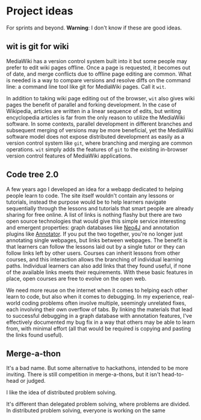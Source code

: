 # Project ideas

For sprints and beyond. **Warning**: I don't know if these are good ideas.

## wit is git for wiki

MediaWiki has a version control system built into it but some people may prefer to edit wiki pages offline. Once a page is requested, it becomes out of date, and merge conflicts
due to offline page editing are common. What is needed is a way to compare
versions and resolve diffs on the command line: a command line tool like git
for MediaWiki pages. Call it `wit`.

In addition to taking wiki page editing out of the browser, `wit` also gives
wiki pages the benefit of parallel and forking development. In the case of
Wikipedia, articles are written in a linear sequence of edits, but writing encyclopedia articles is
far from the only reason to utilize the MediaWiki software. In some contexts,
parallel development in different branches and subsequent merging of versions
may be more beneficial, yet the MediaWiki software model does not expose
distributed development as easily as a version control system like `git`, where
branching and merging are common operations. `wit` simply adds the features of
`git` to the existing in-browser version control features of MediaWiki applications.

## Code tree 2.0

A few years ago I developed an idea for a webapp dedicated to helping people
learn to code. The site itself wouldn't contain any lessons or tutorials,
instead the purpose would be to help learners navigate sequentially through the
lessons and tutorials that smart people are already sharing for free online.
A list of links is nothing flashy but there are two open source technologies
that would give this simple service interesting and emergent properties: graph
databases like [Neo4J](https://neo4j.com/developer/) and annotation plugins
like [Annotator](http://annotatorjs.org/). If you put the two together, you're
no longer just annotating single webpages, but links between webpages. The
benefit is that learners can follow the lessons laid out by a single tutor or
they can follow links left by other users. Courses can inherit lessons from other courses, and this interaction allows the branching of individual learning paths. Individual learners can also add links that they found useful, if none of the available links meets their requirements. With these basic
features in place, open courses are free to evolve on the open web.

We need more reuse on the internet when it comes to helping each other learn to
code, but also when it comes to debugging. In my experience, real-world coding
problems often involve multiple, seemingly unrelated fixes, each involving
their own overflow of tabs. By linking the materials that lead to successful
debugging in a graph database with annotation features, I've effectively
documented my bug fix in a way that others may be able to learn from, with
minimal effort (all that would be required is copying and pasting the links
found useful).

## Merge-a-thon

It's a bad name. But some alternative to hackathons, intended to be more inviting. There is still competition in merge-a-thons, but it isn't head-to-head or judged.



I like the idea of distributed problem solving.

It's different than delegated problem solving, where problems are divided. In distributed problem solving, everyone is working on the same
